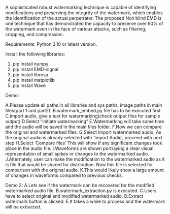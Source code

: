 A sophisticated robust watermarking technique is capable of identifying modifications and preserving the integrity of the watermark, which enables the identification of the actual perpetrator. The proposed Non blind EMD is one technique that has demonstrated the capacity to preserve over 60% of the watermark even in the face of various attacks, such as filtering, cropping, and compression.

Requirements: Python 3.10 or latest version.

Install the following libraries: 
1. pip install numpy
2. pip install EMD-signal
3. pip install librosa
4. pip install matplotlib
5. pip install Wave


Demo:

A.Please update all paths in all libraries and sys paths, image paths in main files(part 1 and part2).
B.watermark_embed.py file has to be executed first
C.Import audio, give a text for watermarking(check output files for sample output)
D.Select “initiate watermarking”
E.Watermarking will take some time and the audio will be saved in the main files folder.
F.Now we can compare the original and watermarked files.
G.Select import watermarked audio. As the original audio is already selected with ‘Import Audio’, proceed with next step
H.Select ‘Compare files’ This will show if any significant changes took place in the audio file.
I.Waveforms are shown portraying a clear visual representation of small spikes or changes to the watermarked audio.
J.Alternately, user can make the modification to the watermarked audio as it is file that would be shared for distribution.  Now this file is selected for comparison with the original audio.
K.This would likely show a large amount of changes in waveforms compared to previous checks.


Demo 2:
A.Lets see if the watermark can be recovered for the modified watermarked audio file.
B.watermark_extraction.py is executed.
C.Users have to select original and modified watermarked audio.
D.Extract watermark button is clicked.
E.It takes a while to process and the watermark will be extracted.


